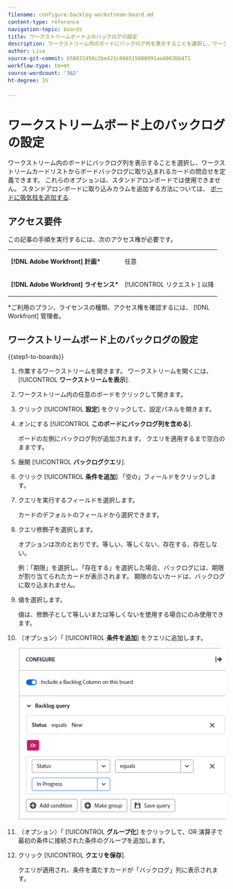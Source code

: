 ```yaml
---
filename: configure-backlog-workstream-board.md
content-type: reference
navigation-topic: boards
title: ワークストリームボード上のバックログの設定
description: ワークストリーム内のボードにバックログ列を表示することを選択し、ワークストリームカードリストからボードバックログに取り込まれるカードの問合せを定義できます。
author: Lisa
source-git-commit: b58831d50c2be421c666515808091aa4863bb471
workflow-type: tm+mt
source-wordcount: '362'
ht-degree: 1%

---
```


# ワークストリームボード上のバックログの設定

ワークストリーム内のボードにバックログ列を表示することを選択し、ワークストリームカードリストからボードバックログに取り込まれるカードの問合せを定義できます。 これらのオプションは、スタンドアロンボードでは使用できません。 スタンドアロンボードに取り込みカラムを追加する方法については、 [ボードに吸気柱を追加する](/help/quicksilver/agile/use-boards-agile-planning-tools/add-intake-column-to-board.md).

## アクセス要件

この記事の手順を実行するには、次のアクセス権が必要です。

<table style="table-layout:auto"> 
 <col> 
 </col> 
 <col> 
 </col> 
 <tbody> 
  <tr> 
   <td role="rowheader"><strong>[!DNL Adobe Workfront] 計画*</strong></td> 
   <td> <p>任意</p> </td> 
  </tr> 
  <tr> 
   <td role="rowheader"><strong>[!DNL Adobe Workfront] ライセンス*</strong></td> 
   <td> <p>[!UICONTROL リクエスト ] 以降</p> </td> 
  </tr> 
 </tbody> 
</table>

&#42;ご利用のプラン、ライセンスの種類、アクセス権を確認するには、 [!DNL Workfront] 管理者。

## ワークストリームボード上のバックログの設定

{{step1-to-boards}}

1. 作業するワークストリームを開きます。 ワークストリームを開くには、 [!UICONTROL **ワークストリームを表示**].
1. ワークストリーム内の任意のボードをクリックして開きます。
1. クリック [!UICONTROL **設定**] をクリックして、設定パネルを開きます。
1. オンにする [!UICONTROL **このボードにバックログ列を含める**].

   ボードの左側にバックログ列が追加されます。 クエリを適用するまで空白のままです。

1. 展開 [!UICONTROL **バックログクエリ**].
1. クリック [!UICONTROL **条件を追加**] 「空の」フィールドをクリックします。
1. クエリを実行するフィールドを選択します。

   カードのデフォルトのフィールドから選択できます。

1. クエリ修飾子を選択します。

   オプションは次のとおりです。等しい、等しくない、存在する、存在しない。

   例：「期限」を選択し、「存在する」を選択した場合、バックログには、期限が割り当てられたカードが表示されます。 期限のないカードは、バックログに取り込まれません。

1. 値を選択します。

   値は、修飾子として等しいまたは等しくないを使用する場合にのみ使用できます。

1. （オプション）「 [!UICONTROL **条件を追加**] をクエリに追加します。

   ![バックログクエリ](assets/backlog-query-wrkstrm-board.png)

1. （オプション）「 [!UICONTROL **グループ化**] をクリックして、OR 演算子で最初の条件に接続された条件のグループを追加します。
1. クリック [!UICONTROL **クエリを保存**].

   クエリが適用され、条件を満たすカードが「バックログ」列に表示されます。
